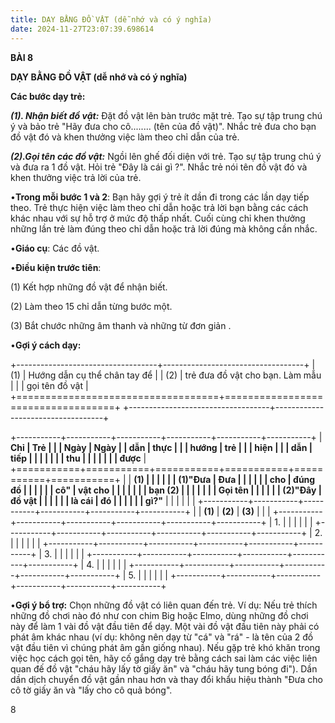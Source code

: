 ```yaml
---
title: DẠY BẰNG ĐỒ VẬT (dễ nhớ và có ý nghĩa)
date: 2024-11-27T23:07:39.698614
---
```

**BÀI 8**

**DẠY BẰNG ĐỒ VẬT (dễ nhớ và có ý nghĩa)**

**Các bước dạy trẻ:**

***(1). Nhận biết đồ vật:*** Đặt đồ vật lên bàn trước mặt trẻ. Tạo sự
tập trung chú ý và bảo trẻ "Hãy đưa cho cô........ (tên của đồ vật)".
Nhắc trẻ đưa cho bạn đồ vật đó và khen thưởng việc làm theo chỉ dẫn
của trẻ.

***(2).Gọi tên các đồ vật:*** Ngồi lên ghế đối diện với trẻ. Tạo sự
tập trung chú ý và đưa ra 1 đồ vật. Hỏi trẻ "Đây là cái gì ?". Nhắc
trẻ nói tên đồ vật đó và khen thưởng việc trả lời của trẻ.

•**Trong mỗi bước 1 và 2**: Bạn hãy gợi ý trẻ ít dần đi trong các lần
dạy tiếp theo. Trẻ thực hiện việc làm theo chỉ dẫn hoặc trả lời bạn
bằng các cách khác nhau với sự hỗ trợ ở mức độ thấp nhất. Cuối cùng
chỉ khen thưởng những lần trẻ làm đúng theo chỉ dẫn hoặc trả lời đúng
mà không cần nhắc.

•**Giáo cụ**: Các đồ vật.

•**Điều kiện trước tiên**:

(1) Kết hợp những đồ vật để nhận biết.

(2) Làm theo 15 chỉ dẫn từng bước một.

(3) Bắt chước những âm thanh và những từ đơn giản .

•**Gợi ý cách dạy:**

+-----------------------------------+-----------------------------------+
| (1)                            | Hướng dẫn cụ thể chân tay để    |
| (2)                             | trẻ đưa đồ vật cho bạn. Làm mẫu |
|                                   | gọi tên đồ vật                  |
+===================================+===================================+
+-----------------------------------+-----------------------------------+

+-----------+-----------+-----------+-----------+-----------+-----------+
| **Chỉ     | **Trẻ     |           |           | **Ngày  | **Ngày  |
| dẫn**     | thực      |           |           | hướng   | trẻ     |
|           | hiện**    |           |           | dẫn**   | tiếp    |
|           |           |           |           |           | thu     |
|           |           |           |           |           | được**  |
+===========+===========+===========+===========+===========+===========+
|         | **(1)   |           |           |           |           |
| **(1)"Đưa | Đưa     |           |           |           |           |
| cho     | đúng đồ |           |           |           |           |
| cô"**   | vật cho |           |           |           |           |
|         | bạn (2) |           |           |           |           |
|         | Gọi tên |           |           |           |           |
| **(2)"Đây | đồ vật  |           |           |           |           |
| là cái  | đó**    |           |           |           |           |
| gì?"**  |           |           |           |           |           |
+-----------+-----------+-----------+-----------+-----------+-----------+
|           | **(1)**   | **(2)**   | **(3)**   |           |           |
+-----------+-----------+-----------+-----------+-----------+-----------+
| 1.     |           |           |           |           |           |
+-----------+-----------+-----------+-----------+-----------+-----------+
| 2.     |           |           |           |           |           |
+-----------+-----------+-----------+-----------+-----------+-----------+
| 3.     |           |           |           |           |           |
+-----------+-----------+-----------+-----------+-----------+-----------+
| 4.     |           |           |           |           |           |
+-----------+-----------+-----------+-----------+-----------+-----------+
| 5.     |           |           |           |           |           |
+-----------+-----------+-----------+-----------+-----------+-----------+

•**Gợi ý bổ trợ:** Chọn những đồ vật có liên quan đến trẻ. Ví dụ: Nếu
trẻ thích những đồ chơi nào đó như con chim Big hoặc Elmo, dùng những
đồ chơi này để làm 1 vài đồ vật đầu tiên để dạy. Một vài đồ vật đầu
tiên này phải có phát âm khác nhau (ví dụ: không nên dạy từ "cá" và
"rá" - là tên của 2 đồ vật đầu tiên vì chúng phát âm gần giống nhau).
Nếu gặp trẻ khó khăn trong việc học cách gọi tên, hãy cố gắng dạy trẻ
bằng cách sai làm các việc liên quan đế đồ vật "cháu hãy lấy tờ giấy
ăn" và "cháu hãy tung bóng đi"). Dần dần dịch chuyển đồ vật gần nhau
hơn và thay đổi khẩu hiệu thành "Đưa cho cô tờ giấy ăn và "lấy cho cô
quả bóng".

8

